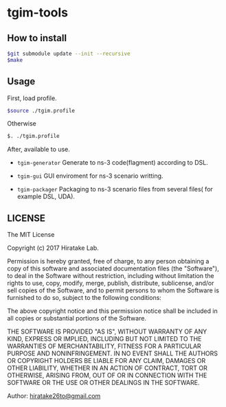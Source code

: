 # tgim-tools

## How to install

```sh
$git submodule update --init --recursive
$make
```

## Usage

First, load profile.

```sh
$source ./tgim.profile
```

Otherwise

```sh
$. ./tgim.profile
```

After, available to use.

- `tgim-generator`
Generate to ns-3 code(flagment) according to DSL.

- `tgim-gui`
GUI enviroment for ns-3 scenario writting.

- `tgim-packager`
Packaging to ns-3 scenario files from several files( for example DSL, UDA).

LICENSE
-------

The MIT License

Copyright (c) 2017 Hiratake Lab.

Permission is hereby granted, free of charge, to any person obtaining a copy of this software and associated documentation files (the "Software"), to deal in the Software without restriction, including without limitation the rights to use, copy, modify, merge, publish, distribute, sublicense, and/or sell copies of the Software, and to permit persons to whom the Software is furnished to do so, subject to the following conditions:

The above copyright notice and this permission notice shall be included in all copies or substantial portions of the Software.

THE SOFTWARE IS PROVIDED "AS IS", WITHOUT WARRANTY OF ANY KIND, EXPRESS OR IMPLIED, INCLUDING BUT NOT LIMITED TO THE WARRANTIES OF MERCHANTABILITY, FITNESS FOR A PARTICULAR PURPOSE AND NONINFRINGEMENT. IN NO EVENT SHALL THE AUTHORS OR COPYRIGHT HOLDERS BE LIABLE FOR ANY CLAIM, DAMAGES OR OTHER LIABILITY, WHETHER IN AN ACTION OF CONTRACT, TORT OR OTHERWISE, ARISING FROM, OUT OF OR IN CONNECTION WITH THE SOFTWARE OR THE USE OR OTHER DEALINGS IN THE SOFTWARE.

Author: hiratake26to@gmail.com
